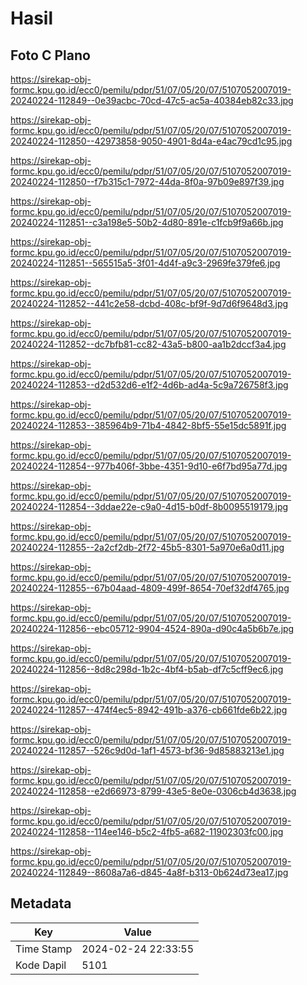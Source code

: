 # Hasil

## Foto C Plano

https://sirekap-obj-formc.kpu.go.id/ecc0/pemilu/pdpr/51/07/05/20/07/5107052007019-20240224-112849--0e39acbc-70cd-47c5-ac5a-40384eb82c33.jpg

https://sirekap-obj-formc.kpu.go.id/ecc0/pemilu/pdpr/51/07/05/20/07/5107052007019-20240224-112850--42973858-9050-4901-8d4a-e4ac79cd1c95.jpg

https://sirekap-obj-formc.kpu.go.id/ecc0/pemilu/pdpr/51/07/05/20/07/5107052007019-20240224-112850--f7b315c1-7972-44da-8f0a-97b09e897f39.jpg

https://sirekap-obj-formc.kpu.go.id/ecc0/pemilu/pdpr/51/07/05/20/07/5107052007019-20240224-112851--c3a198e5-50b2-4d80-891e-c1fcb9f9a66b.jpg

https://sirekap-obj-formc.kpu.go.id/ecc0/pemilu/pdpr/51/07/05/20/07/5107052007019-20240224-112851--565515a5-3f01-4d4f-a9c3-2969fe379fe6.jpg

https://sirekap-obj-formc.kpu.go.id/ecc0/pemilu/pdpr/51/07/05/20/07/5107052007019-20240224-112852--441c2e58-dcbd-408c-bf9f-9d7d6f9648d3.jpg

https://sirekap-obj-formc.kpu.go.id/ecc0/pemilu/pdpr/51/07/05/20/07/5107052007019-20240224-112852--dc7bfb81-cc82-43a5-b800-aa1b2dccf3a4.jpg

https://sirekap-obj-formc.kpu.go.id/ecc0/pemilu/pdpr/51/07/05/20/07/5107052007019-20240224-112853--d2d532d6-e1f2-4d6b-ad4a-5c9a726758f3.jpg

https://sirekap-obj-formc.kpu.go.id/ecc0/pemilu/pdpr/51/07/05/20/07/5107052007019-20240224-112853--385964b9-71b4-4842-8bf5-55e15dc5891f.jpg

https://sirekap-obj-formc.kpu.go.id/ecc0/pemilu/pdpr/51/07/05/20/07/5107052007019-20240224-112854--977b406f-3bbe-4351-9d10-e6f7bd95a77d.jpg

https://sirekap-obj-formc.kpu.go.id/ecc0/pemilu/pdpr/51/07/05/20/07/5107052007019-20240224-112854--3ddae22e-c9a0-4d15-b0df-8b0095519179.jpg

https://sirekap-obj-formc.kpu.go.id/ecc0/pemilu/pdpr/51/07/05/20/07/5107052007019-20240224-112855--2a2cf2db-2f72-45b5-8301-5a970e6a0d11.jpg

https://sirekap-obj-formc.kpu.go.id/ecc0/pemilu/pdpr/51/07/05/20/07/5107052007019-20240224-112855--67b04aad-4809-499f-8654-70ef32df4765.jpg

https://sirekap-obj-formc.kpu.go.id/ecc0/pemilu/pdpr/51/07/05/20/07/5107052007019-20240224-112856--ebc05712-9904-4524-890a-d90c4a5b6b7e.jpg

https://sirekap-obj-formc.kpu.go.id/ecc0/pemilu/pdpr/51/07/05/20/07/5107052007019-20240224-112856--8d8c298d-1b2c-4bf4-b5ab-df7c5cff9ec6.jpg

https://sirekap-obj-formc.kpu.go.id/ecc0/pemilu/pdpr/51/07/05/20/07/5107052007019-20240224-112857--474f4ec5-8942-491b-a376-cb661fde6b22.jpg

https://sirekap-obj-formc.kpu.go.id/ecc0/pemilu/pdpr/51/07/05/20/07/5107052007019-20240224-112857--526c9d0d-1af1-4573-bf36-9d85883213e1.jpg

https://sirekap-obj-formc.kpu.go.id/ecc0/pemilu/pdpr/51/07/05/20/07/5107052007019-20240224-112858--e2d66973-8799-43e5-8e0e-0306cb4d3638.jpg

https://sirekap-obj-formc.kpu.go.id/ecc0/pemilu/pdpr/51/07/05/20/07/5107052007019-20240224-112858--114ee146-b5c2-4fb5-a682-11902303fc00.jpg

https://sirekap-obj-formc.kpu.go.id/ecc0/pemilu/pdpr/51/07/05/20/07/5107052007019-20240224-112849--8608a7a6-d845-4a8f-b313-0b624d73ea17.jpg


## Metadata

| Key        | Value               |
| ---------- | ------------------- |
| Time Stamp | 2024-02-24 22:33:55 |
| Kode Dapil | 5101                |



